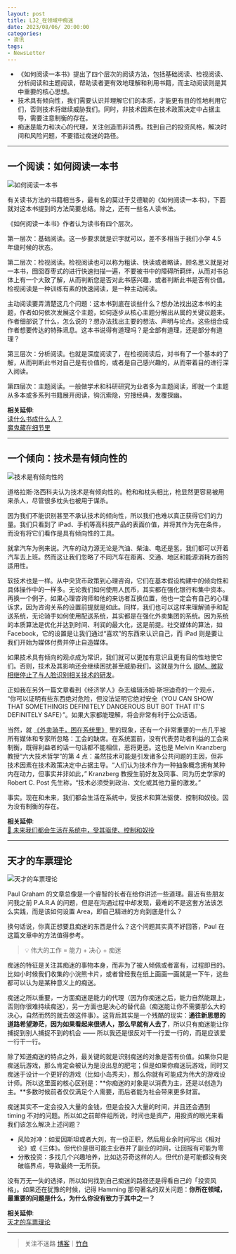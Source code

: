 ```yaml
---
layout: post
title: L32_在领域中痴迷
date: 2023/08/06/ 20:00:00
categories:
- 资讯
tags:
- NewsLetter
---
```


- 《如何阅读一本书》提出了四个层次的阅读方法，包括基础阅读、检视阅读、分析阅读和主题阅读，帮助读者更有效地理解和利用书籍，而主动阅读则是其中重要的核心思想。
- 技术具有倾向性，我们需要认识并理解它们的本质，才能更有目的性地利用它们，否则技术将继续威胁我们。同时，非技术因素在技术政策决定中占据主导，需要注意制衡的存在。
- 痴迷是能力和决心的代理，关注创造而非消费。找到自己的投资风格，解决时间和风险问题，不要错过痴迷的路径。

---

## 一个阅读：如何阅读一本书

![如何阅读一本书](https://pics.naaln.com/blog/2023-08-10-dc47f5.webp-basicBlog)

有关读书方法的书籍相当多，最有名的莫过于艾德勒的《如何阅读一本书》，下面就对这本书提到的方法简要总结。除之，还有一些名人读书法。

《如何阅读一本书》作者认为读书有四个层次。

第一层次：基础阅读。这一步要求就是识字就可以，差不多相当于我们小学 4.5 年级时候的状态。

第二层次：检视阅读。检视阅读也可以称为粗读、快读或者略读，顾名思义就是对一本书，囫囵吞枣式的进行快速扫描一遍，不要被书中的障碍所羁绊，从而对书总体上有一个大致了解，从而判断您是否对此书感兴趣，或者判断此书是否有价值。检视阅读是一种训练有素的快速阅读，是一种主动阅读。

主动阅读要弄清楚这几个问题：这本书到底在谈些什么？想办法找出这本书的主题，作者如何依次发展这个主题，如何逐步从核心主题分解出从属的关键议题来。作者细部说了什么，怎么说的？想办法找出主要的想法、声明与论点。这些组合成作者想要传达的特殊讯息。这本书说得有道理吗？是全部有道理，还是部分有道理？

第三层次：分析阅读。也就是深度阅读了，在检视阅读后，对书有了一个基本的了解，从而判断此书对自己是有价值的，或者是自己感兴趣的，从而带着目的进行深入阅读。

第四层次：主题阅读。一般做学术和科研研究为业者多为主题阅读，即就一个主题从多本或多系列书籍展开阅读，钩沉索隐，穷搜经典，发覆探幽。

**相关延伸**:  
[读什么书成什么人？](https://v.youku.com/v_show/id_XMzU1MDM4MzI0OA==.html?playMode=pugv&frommaciku=1)  
[魔鬼藏在细节里](https://v.youku.com/v_show/id_XMzU0MzMwNjA4NA==.html?playMode=pugv&frommaciku=1)

---

## 一个倾向：技术是有倾向性的

![技术是有倾向性的](https://pics.naaln.com/blog/2023-08-10-1cd010.jpg-basicBlog)

道格拉斯·洛西科夫认为技术是有倾向性的。枪和和枕头相比，枪显然更容易被用来杀人，尽管很多枕头也被用于谋杀。

因为我们不能识别甚至不承认技术的倾向性，所以我们也难以真正获得它们的力量。我们只看到了 iPad、手机等高科技产品的表面价值，并将其作为先在条件，而没有将它们看作是具有倾向性的工具。

就拿汽车为例来说。汽车的动力源无论是汽油、柴油、电还是氢，我们都可以开着汽车去上班。然而这让我们忽略了不同汽车在距离、交通、地区和能源消耗方面的适用性。

软技术也是一样。从中央货币政策到心理咨询，它们在基本假设构建中的倾向性和具体操作中的一样多。无论我们如何使用人民币，其实都在强化银行和集中资本。再换一个例子，如果心理咨询师和他的来访者互换位置，他也一定会有自己的心理诉求，因为咨询关系的设置前提就是如此。同样，我们也可以这样来理解骑手和配送系统，无论骑手如何使用配送系统，其实都是在强化外卖集团的系统。因为系统的本质算法是优化并达到时间、利润的最大化，这是前提。社交媒体的算法，如 Facebook，它的设置是让我们通过“喜欢”的东西来认识自己，而 iPad 则是要让我们开始为媒体付费并停止自造媒体。

如果技术具有倾向的观点成为常识，我们就可以更加有意识且更有目的性地使它们。否则，技术及其影响还会继续困扰甚至威胁我们。这就是为什么 [IBM、微软相继停止了与人脸识别相关技术的研发](https://moore.live/news/229450/detail/)。

正如我在另外一篇文章看到《经济学人》杂志编辑汤姆·斯坦迪奇的一个观点， “你可以证明有些东西绝对危险，但没法证明它绝对安全（YOU CAN SHOW THAT SOMETHINGIS DEFINITELY DANGEROUS BUT BOT THAT IT’S DEFINITELY SAFE）”。如果大家都能理解，将会非常有利于公众话语。

当然，就 [《外卖骑手，困在系统里》](https://mp.weixin.qq.com/s/Mes1RqIOdp48CMw4pXTwXw) 里的现象，还有一个非常重要的一点几乎被所有媒体和专家所忽略：工会的缺席。在系统面前，没有代表劳动者利益的工会来制衡，既得利益者的话一句话都不能相信，恶将更恶。这也是 Melvin Kranzberg 教授“六大技术哲学”的第 4 点：虽然技术可能是引发诸多公共问题的主因，但非技术因素在技术政策决定中占据主导。“人们认为技术作为一种抽象概念拥有某种内在动力，但事实并非如此，” Kranzberg 教授生前好友及同事、同为历史学家的 Robert C. Post 先生称，“技术必须受到政治、文化或其他力量的激发。”

事实。现在和未来，我们都会生活在系统中，受技术和算法驱使、控制和奴役。因为没有制衡的存在。

**相关延伸**:  
[🚥 未来我们都会生活在系统中，受其驱使、控制和奴役](https://rizime.substack.com/p/--3eb)

---

## 天才的车票理论

![天才的车票理论](https://pics.naaln.com/blog/2023-08-10-9bbeef.jpg-basicBlog)

Paul Graham 的文章总像是一个睿智的长者在给你讲述一些道理。最近有些朋友问我之前 P.A.R.A 的问题，但是在沟通过程中却发现，最难的不是这套方法该怎么实践，而是该如何设置 Area，即自己精进的方向到底是什么？

换句话说，你真正想要且痴迷的东西是什么？这个问题其实真不好回答，Paul 在这篇文章中的方法值得参考。

> 💡 伟大的工作 = 能力 + 决心 + 痴迷

痴迷的特征是关注其痴迷的事物本身，而非为了被人倾佩或者富有，过程即目的。比如小时候我们收集的小浣熊卡片，或者曾经我在纸上画画一画就是一下午，这些都可以认为是某种意义上的痴迷。

痴迷之所以重要，一方面痴迷是能力的代理（因为你痴迷之后，能力自然能跟上，否则你很难持续痴迷），另一方面也是决心的替代品（痴迷能让你不需要那么大的决心，自然而然的就去做这件事）。这背后其实是一个残酷的现实：**通往新思想的道路希望渺茫，因为如果看起来很诱人，那么早就有人去了**，所以只有痴迷能让你捕捉到别人捕捉不到的机会 —— 所以我还是很反对干一行爱一行的，而是应该爱一行干一行。

除了知道痴迷的特点之外，最关键的就是识别痴迷的对象是否有价值。如果你只是痴迷玩游戏，那么肯定会被认为是没出息的肥宅；但是如果你痴迷玩游戏，同时又痴迷于设计一个更好的游戏（比如小岛秀夫），那么你就有可能成为伟大的游戏设计师。所以这里面的核心区别是：**你痴迷的对象是以消费为主，还是以创造为主。**多数时候前者仅仅满足个人需要，而后者能为社会带来更多财富。

痴迷其实不一定会投入大量的金钱，但是会投入大量的时间，并且还会遇到 timing 不对的问题。所以如之前邮件组所说，时间也是资产，用投资的眼光来看我们该怎么解决上述问题？

- 风险对冲：如爱因斯坦或者大刘，有一份正职，然后用业余时间写出《相对论》或《三体》。但代价是很可能主业吞并了副业的时间，让回报有可能为零
- 分散投资：多找几个兴趣培养，比如达芬奇这样的人。但代价是可能都没有突破临界点，导致最终一无所获。

没有万无一失的选择，所以如何找到自己痴迷的路径还是得看自己的「投资风格」。如果还在犹豫的时候，记得 Hamming 那句著名的双关问题：**你所在领域，最重要的问题是什么，为什么你没有致力于其中之一？**

**相关延伸**:  
[天才的车票理论](https://www.notion.so/8b9a0810bed7427f937f95eab10d95cf)

---

> 关注不迷路 [博客](https://blog.naaln.com/)｜[竹白](https://space.zhubai.love/)
